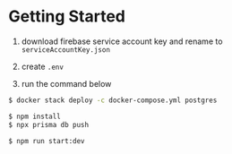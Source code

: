 # Getting Started

1. download firebase service account key and rename to `serviceAccountKey.json`

2. create `.env`

3. run the command below

```bash
$ docker stack deploy -c docker-compose.yml postgres
```

```bash
$ npm install
$ npx prisma db push
```

```bash
$ npm run start:dev
```
